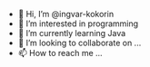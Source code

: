 - 👋 Hi, I’m @ingvar-kokorin
- 👀 I’m interested in programming
- 🌱 I’m currently learning Java
- 💞️ I’m looking to collaborate on ...
- 📫 How to reach me ...

<!---
ingvar-kokorin/ingvar-kokorin is a ✨ special ✨ repository because its `README.md` (this file) appears on your GitHub profile.
You can click the Preview link to take a look at your changes.
--->
